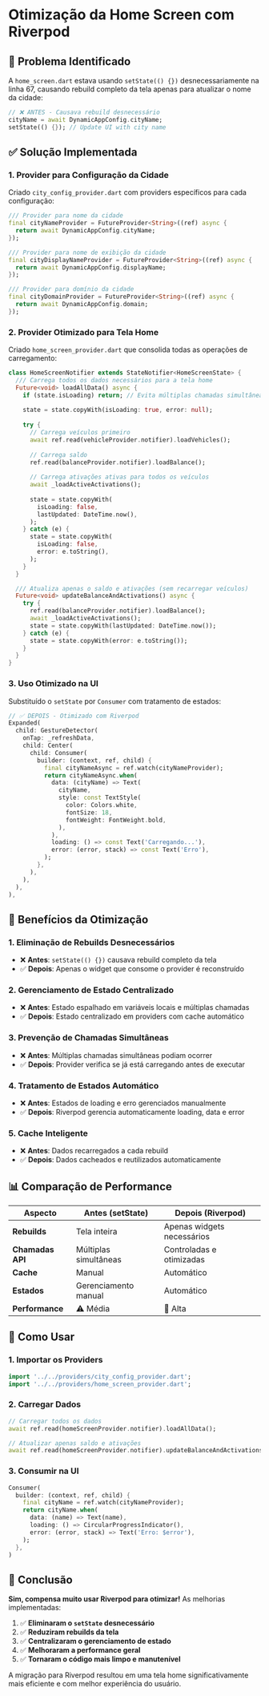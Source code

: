 # Otimização da Home Screen com Riverpod

## 🚨 Problema Identificado

A `home_screen.dart` estava usando `setState(() {})` desnecessariamente na linha 67, causando rebuild completo da tela apenas para atualizar o nome da cidade:

```dart
// ❌ ANTES - Causava rebuild desnecessário
cityName = await DynamicAppConfig.cityName;
setState(() {}); // Update UI with city name
```

## ✅ Solução Implementada

### 1. **Provider para Configuração da Cidade**
Criado `city_config_provider.dart` com providers específicos para cada configuração:

```dart
/// Provider para nome da cidade
final cityNameProvider = FutureProvider<String>((ref) async {
  return await DynamicAppConfig.cityName;
});

/// Provider para nome de exibição da cidade
final cityDisplayNameProvider = FutureProvider<String>((ref) async {
  return await DynamicAppConfig.displayName;
});

/// Provider para domínio da cidade
final cityDomainProvider = FutureProvider<String>((ref) async {
  return await DynamicAppConfig.domain;
});
```

### 2. **Provider Otimizado para Tela Home**
Criado `home_screen_provider.dart` que consolida todas as operações de carregamento:

```dart
class HomeScreenNotifier extends StateNotifier<HomeScreenState> {
  /// Carrega todos os dados necessários para a tela home
  Future<void> loadAllData() async {
    if (state.isLoading) return; // Evita múltiplas chamadas simultâneas
    
    state = state.copyWith(isLoading: true, error: null);
    
    try {
      // Carrega veículos primeiro
      await ref.read(vehicleProvider.notifier).loadVehicles();
      
      // Carrega saldo
      ref.read(balanceProvider.notifier).loadBalance();
      
      // Carrega ativações ativas para todos os veículos
      await _loadActiveActivations();
      
      state = state.copyWith(
        isLoading: false,
        lastUpdated: DateTime.now(),
      );
    } catch (e) {
      state = state.copyWith(
        isLoading: false,
        error: e.toString(),
      );
    }
  }

  /// Atualiza apenas o saldo e ativações (sem recarregar veículos)
  Future<void> updateBalanceAndActivations() async {
    try {
      ref.read(balanceProvider.notifier).loadBalance();
      await _loadActiveActivations();
      state = state.copyWith(lastUpdated: DateTime.now());
    } catch (e) {
      state = state.copyWith(error: e.toString());
    }
  }
}
```

### 3. **Uso Otimizado na UI**
Substituído o `setState` por `Consumer` com tratamento de estados:

```dart
// ✅ DEPOIS - Otimizado com Riverpod
Expanded(
  child: GestureDetector(
    onTap: _refreshData,
    child: Center(
      child: Consumer(
        builder: (context, ref, child) {
          final cityNameAsync = ref.watch(cityNameProvider);
          return cityNameAsync.when(
            data: (cityName) => Text(
              cityName,
              style: const TextStyle(
                color: Colors.white,
                fontSize: 18,
                fontWeight: FontWeight.bold,
              ),
            ),
            loading: () => const Text('Carregando...'),
            error: (error, stack) => const Text('Erro'),
          );
        },
      ),
    ),
  ),
),
```

## 🚀 Benefícios da Otimização

### 1. **Eliminação de Rebuilds Desnecessários**
- ❌ **Antes**: `setState(() {})` causava rebuild completo da tela
- ✅ **Depois**: Apenas o widget que consome o provider é reconstruído

### 2. **Gerenciamento de Estado Centralizado**
- ❌ **Antes**: Estado espalhado em variáveis locais e múltiplas chamadas
- ✅ **Depois**: Estado centralizado em providers com cache automático

### 3. **Prevenção de Chamadas Simultâneas**
- ❌ **Antes**: Múltiplas chamadas simultâneas podiam ocorrer
- ✅ **Depois**: Provider verifica se já está carregando antes de executar

### 4. **Tratamento de Estados Automático**
- ❌ **Antes**: Estados de loading e erro gerenciados manualmente
- ✅ **Depois**: Riverpod gerencia automaticamente loading, data e error

### 5. **Cache Inteligente**
- ❌ **Antes**: Dados recarregados a cada rebuild
- ✅ **Depois**: Dados cacheados e reutilizados automaticamente

## 📊 Comparação de Performance

| Aspecto | Antes (setState) | Depois (Riverpod) |
|---------|------------------|-------------------|
| **Rebuilds** | Tela inteira | Apenas widgets necessários |
| **Chamadas API** | Múltiplas simultâneas | Controladas e otimizadas |
| **Cache** | Manual | Automático |
| **Estados** | Gerenciamento manual | Automático |
| **Performance** | ⚠️ Média | 🚀 Alta |

## 🔧 Como Usar

### 1. **Importar os Providers**
```dart
import '../../providers/city_config_provider.dart';
import '../../providers/home_screen_provider.dart';
```

### 2. **Carregar Dados**
```dart
// Carregar todos os dados
await ref.read(homeScreenProvider.notifier).loadAllData();

// Atualizar apenas saldo e ativações
await ref.read(homeScreenProvider.notifier).updateBalanceAndActivations();
```

### 3. **Consumir na UI**
```dart
Consumer(
  builder: (context, ref, child) {
    final cityName = ref.watch(cityNameProvider);
    return cityName.when(
      data: (name) => Text(name),
      loading: () => CircularProgressIndicator(),
      error: (error, stack) => Text('Erro: $error'),
    );
  },
)
```

## 🎯 Conclusão

**Sim, compensa muito usar Riverpod para otimizar!** As melhorias implementadas:

1. ✅ **Eliminaram o `setState` desnecessário**
2. ✅ **Reduziram rebuilds da tela**
3. ✅ **Centralizaram o gerenciamento de estado**
4. ✅ **Melhoraram a performance geral**
5. ✅ **Tornaram o código mais limpo e manutenível**

A migração para Riverpod resultou em uma tela home significativamente mais eficiente e com melhor experiência do usuário.
